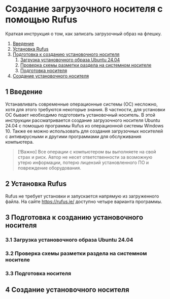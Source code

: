 # Создание загрузочного носителя с помощью Rufus

Краткая инструкция о том, как записать загрузочный образ на флешку.

1. [Введение](#1-intro)
2. [Установка Rufus](#2-install-rufus)
3. [Подготовка к созданию установочного носителя](#3-preparation)
   1. [Загрузка установочного образа Ubuntu 24.04](#3p1-ubuntu-download)
   2. [Проверка схемы разметки раздела на системном носителе](#3p2-check-part-style)
   3. [Подготовка носителя](#3p3-flash-prep)
5. [Создание установочного носителя](#4-iso-write)
   

<a name="1-intro"></a>

## 1 Введение

Устанавливать современные операционные системы (ОС) несложно, хотя для этого требуются некоторые знания. В частности, для установки ОС бывает необходимо подготовить установочный носитель. В этой инструкции рассматривается создание загрузочного носителя Ubuntu 24.04 с помощью программы Rufus из операционной системы Windows 10. Также ее можно использовать для создания загрузочных носителей с антивирусными и другими программами для обслуживания компьютера.

> [!Важно]
> Все операции с компьютером вы выполняете на свой страх и риск. Автор не несет ответственности за возможную утерю информации, потерю лицензий установленного ПО и повреждение оборудования.

<a name="2-install-rufus"></a>

## 2 Установка Rufus

Rufus не требует установки и запускается напрямую из загруженного файла. На сайте https://rufus.ie/ доступно четыре варианта программы.

<a name="3-preparation"></a>

## 3 Подготовка к созданию установочного носителя

<a name="3p1-ubuntu-download"></a>

### 3.1 Загрузка установочного образа Ubuntu 24.04

<a name="3p2-check-part-style"></a>

### 3.2 Проверка схемы разметки раздела на системном носителе

<a name="3p3-flash-prep"></a>
   
### 3.3 Подготовка носителя

<a name="4-iso-write"></a>
   
## 4 Создание установочного носителя
